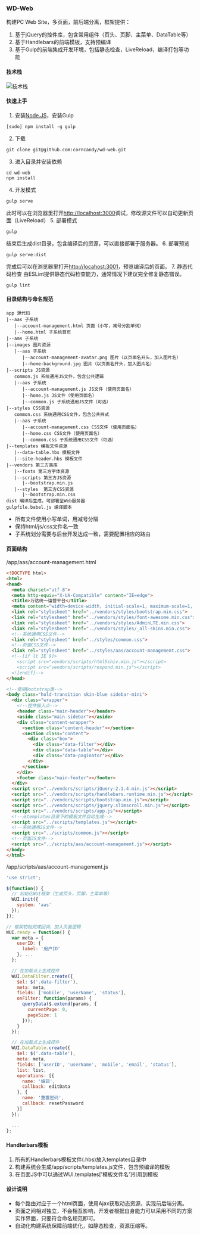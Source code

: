 ### WD-Web

构建PC Web Site，多页面，前后端分离，框架提供：

1. 基于jQuery的控件库，包含常用组件（页头、页脚、主菜单、DataTable等）
2. 基于Handlebars的前端模板，支持预编译
3. 基于Gulp的前端集成开发环境，包括静态检查，LiveReload，编译打包等功能

#### 技术栈

![技术栈](docs/wd-web-stack.png)

#### 快速上手

1. 安装[Node.JS](http://nodejs.org)，安装Gulp
```
[sudo] npm install -g gulp
```
2. 下载
```
git clone git@github.com:corncandy/wd-web.git
```
3. 进入目录并安装依赖
```
cd wd-web
npm install
```
4. 开发模式
```
gulp serve
```
此时可以在浏览器里打开[http://localhost:3000](http://localhost:3000)调试，修改源文件可以自动更新页面（LiveReload）
5. 部署模式
```
gulp
```
结束后生成dist目录，包含编译后的资源，可以直接部署于服务器。
6. 部署预览
```
gulp serve:dist
```
完成后可以在浏览器里打开[http://locahost:3001](http://localhost:3001)，预览编译后的页面。
7. 静态代码检查
由ESLint提供静态代码检查能力，通常情况下建议完全修复静态错误。
```
gulp lint
```

#### 目录结构与命名规范

```
app 源代码
|--aas 子系统
   |--account-management.html 页面（小写，减号分割单词）
   |--home.html 子系统首页
|--ams 子系统
|--images 图片资源
   |--aas 子系统
      |--account-management-avatar.png 图片（以页面名开头，加入图片名）
      |--home-background.jpg 图片（以页面名开头，加入图片名）
|--scripts JS资源
   common.js 系统通用JS文件，包含公共逻辑
   |--aas 子系统
      |--account-management.js JS文件（使用页面名）
      |--home.js JS文件（使用页面名）
      |--common.js 子系统通用JS文件（可选）
|--styles CSS资源
   common.css 系统通用CSS文件，包含公共样式
   |--aas 子系统
      |--account-management.css CSS文件（使用页面名）
      |--home.css CSS文件（使用页面名）
      |--common.css 子系统通用CSS文件（可选）
|--templates 模板文件资源
   |--data-table.hbs 模板文件
   |--site-header.hbs 模板文件
|--vendors 第三方类库
   |--fonts 第三方字体资源
   |--scripts 第三方JS资源
      |--bootstrap.min.js
   |--styles  第三方CSS资源
      |--bootstrap.min.css
dist 编译后生成，可部署至Web服务器
gulpfile.babel.js 编译脚本
```

* 所有文件使用小写单词，用减号分隔
* 保持html/js/css文件名一致
* 子系统划分需要与后台开发达成一致，需要配置相应的路由

#### 页面结构
/app/aas/account-management.html
```html
<!DOCTYPE html>
<html>
<head>
  <meta charset="utf-8">
  <meta http-equiv="X-UA-Compatible" content="IE=edge">
  <title>万达统一运营平台</title>
  <meta content="width=device-width, initial-scale=1, maximum-scale=1, user-scalable=no" name="viewport">
  <link rel="stylesheet" href="../vendors/styles/bootstrap.min.css">
  <link rel="stylesheet" href="../vendors/styles/font-awesome.min.css">
  <link rel="stylesheet" href="../vendors/styles/AdminLTE.min.css">
  <link rel="stylesheet" href="../vendors/styles/_all-skins.min.css">
  <!--系统通用CSS文件-->
  <link rel="stylesheet" href="../styles/common.css">
  <!--页面CSS文件-->
  <link rel="stylesheet" href="../styles/aas/account-management.css">
  <!--[if lt IE 9]>
    <script src="vendors/scripts/html5shiv.min.js"></script>
    <script src="vendors/scripts/respond.min.js"></script>
  <![endif]-->
</head>

<!--使用Bootstrap类-->
<body class="hold-transition skin-blue sidebar-mini">
  <div class="wrapper">
    <!--控件接入点-->
    <header class="main-header"></header>
    <aside class="main-sidebar"></aside>
    <div class="content-wrapper">
      <section class="content-header"></section>
      <section class="content">
        <div class="box">
          <div class="data-filter"></div>
          <div class="data-table"></div>
          <div class="data-paginator"></div>
        </div>
      </section>
    </div>
    <footer class="main-footer"></footer>
  </div>
  <script src="../vendors/scripts/jQuery-2.1.4.min.js"></script>
  <script src="../vendors/scripts/handlebars.runtime.min.js"></script>
  <script src="../vendors/scripts/bootstrap.min.js"></script>
  <script src="../vendors/scripts/jquery.slimscroll.min.js"></script>
  <script src="../vendors/scripts/app.js"></script>
  <!--从templates目录下的模板文件自动生成-->
  <script src="../scripts/templates.js"></script>
  <!--系统通用JS文件-->
  <script src="../scripts/common.js"></script>
  <!--页面JS文件-->
  <script src="../scripts/aas/account-management.js"></script>
</body>
</html>
```

/app/scripts/aas/account-management.js
```javascript
'use strict';

$(function() {
  // 初始化WUI框架（生成页头，页脚，主菜单等）
  WUI.init({
    system: 'aas'
  });
});

// 框架初始完成回调，加入页面逻辑
WUI.ready = function() {
  var meta = {
    userID: {
      label: '用户ID'
    }, ...
  };

  // 在加载点上生成控件
  WUI.DataFilter.create({
    $el: $('.data-filter'),
    meta: meta,
    fields: ['mobile', 'userName', 'status'],
    onFilter: function(params) {
      queryData($.extend(params, {
        currentPage: 0,
        pageSize: 1
      }));
    }
  });

  // 在加载点上生成控件
  WUI.DataTable.create({
    $el: $('.data-table'),
    meta: meta,
    fields: ['userID', 'userName', 'mobile', 'email', 'status'],
    list: list,
    operations: [{
      name: '编辑',
      callback: editData
    }, {
      name: '重置密码',
      callback: resetPassword
    }]
  });

  ...
};
```

#### Handlerbars模板

1. 所有的Handlerbars模板文件(.hbs)放入templates目录中
2. 构建系统会生成/app/scripts/templates.js文件，包含预编译的模板
3. 在页面JS中可以通过WUI.templates['模板文件名']引用到模板

#### 设计说明

* 每个路由对应于一个html页面，使用Ajax获取动态资源，实现前后端分离。
* 页面之间相对独立，不会相互影响，开发者根据自身能力可以采用不同的方案实作界面，只要符合命名规范即可。
* 自动化构建系统保障前端优化，如静态检查，资源压缩等。

